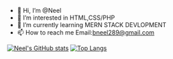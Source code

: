 - 👋 Hi, I’m @Neel
- 👀 I’m interested in HTML,CSS/PHP
- 🌱 I’m currently learning MERN STACK DEVLOPMENT
- 📫 How to reach me Email:bneel289@gmail.com

[![Neel's GitHub stats](https://github-readme-stats.vercel.app/api?username=Neel2377&theme=radical)](https://github.com/anuraghazra/github-readme-stats)
[![Top Langs](https://github-readme-stats.vercel.app/api/top-langs/?username=Neel2377&theme=radical)](https://github.com/anuraghazra/github-readme-stats)
<!---
Neel2377/Neel2377 is a ✨ special ✨ repository because its `README.md` (this file) appears on your GitHub profile.
You can click the Preview link to take a look at your changes.
--->
